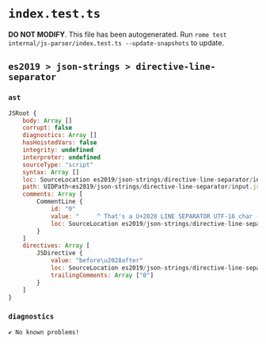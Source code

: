 # `index.test.ts`

**DO NOT MODIFY**. This file has been autogenerated. Run `rome test internal/js-parser/index.test.ts --update-snapshots` to update.

## `es2019 > json-strings > directive-line-separator`

### `ast`

```javascript
JSRoot {
	body: Array []
	corrupt: false
	diagnostics: Array []
	hasHoistedVars: false
	integrity: undefined
	interpreter: undefined
	sourceType: "script"
	syntax: Array []
	loc: SourceLocation es2019/json-strings/directive-line-separator/input.js 1:0-4:0
	path: UIDPath<es2019/json-strings/directive-line-separator/input.js>
	comments: Array [
		CommentLine {
			id: "0"
			value: "     ^ That's a U+2028 LINE SEPARATOR UTF-16 char (between 'before' and 'after')"
			loc: SourceLocation es2019/json-strings/directive-line-separator/input.js 3:0-3:82
		}
	]
	directives: Array [
		JSDirective {
			value: "before\u2028after"
			loc: SourceLocation es2019/json-strings/directive-line-separator/input.js 1:0-2:15
			trailingComments: Array ["0"]
		}
	]
}
```

### `diagnostics`

```
✔ No known problems!

```

